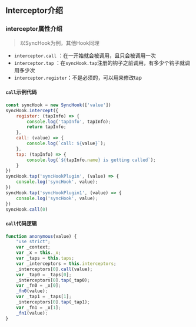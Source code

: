 ## Interceptor介绍

### interceptor属性介绍

> 以SyncHook为例，其他Hook同理

+ `interceptor.call` ：在一开始就会被调用，且只会被调用一次
+ `interceptor.tap` ：在`syncHook.tap`注册的钩子之前调用，有多少个钩子就调用多少次
+ `interceptor.register`：不是必须的，可以用来修改tap

#### `call`示例代码

```js
const syncHook = new SyncHook(['value'])
syncHook.intercept({
    register: (tapInfo) => {
        console.log('tapInfo', tapInfo);
        return tapInfo;
    },
    call: (value) => {
        console.log(`call: ${value}`);
    },
    tap: (tapInfo) => {
        console.log(`${tapInfo.name} is getting called`);
    }
})
syncHook.tap('syncHookPlugin', (value) => {
    console.log('syncHook', value);
})
syncHook.tap('syncHookPlugin1', (value) => {
    console.log('syncHook', value);
})
syncHook.call(0)
```

#### `call`代码逻辑

```js
function anonymous(value) {
    "use strict";
    var _context;
    var _x = this._x;
    var _taps = this.taps;
    var _interceptors = this.interceptors;
    _interceptors[0].call(value);
    var _tap0 = _taps[0];
    _interceptors[0].tap(_tap0);
    var _fn0 = _x[0];
    _fn0(value);
    var _tap1 = _taps[1];
    _interceptors[0].tap(_tap1);
    var _fn1 = _x[1];
    _fn1(value);
}
```